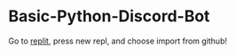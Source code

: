 # Basic-Python-Discord-Bot
Go to [replit](replit.com), press new repl, and choose import from github!
